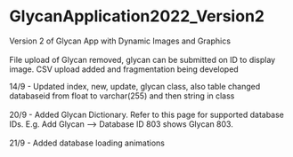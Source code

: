 # GlycanApplication2022_Version2
Version 2 of Glycan App with Dynamic Images and Graphics
<br>
</br>
File upload of Glycan removed, glycan can be submitted on ID to display image. CSV upload added and fragmentation being developed

14/9 - Updated index, new, update, glycan class, also table changed databaseid from float to varchar(255) and then string in class
<br>
</br>
20/9 - Added Glycan Dictionary. Refer to this page for supported database IDs. E.g. Add Glycan --> Database ID 803 shows Glycan 803.
<br>
</br>
21/9 - Added database loading animations
